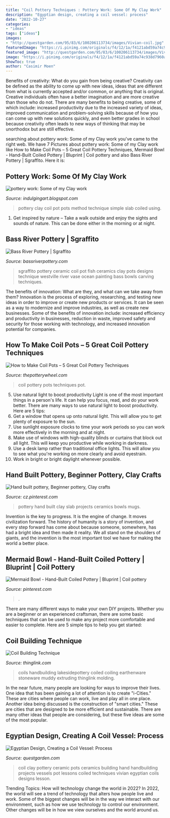 ```yaml
---
title: "Coil Pottery Techniques : Pottery Work: Some Of My Clay Work"
description: "Egyptian design, creating a coil vessel: process"
date: "2022-10-27"
categories:
- "ideas"
tags: ["ideas"]
images:
- "http://questgarden.com/95/83/6/100206113734/images/Vivian-coil.jpg"
featuredImage: "https://i.pinimg.com/originals/f4/12/1a/f4121abd59a74c938d7960aa702dccec.jpg"
featured_image: "http://questgarden.com/95/83/6/100206113734/images/Vivian-coil.jpg"
image: "https://i.pinimg.com/originals/f4/12/1a/f4121abd59a74c938d7960aa702dccec.jpg"
ShowToc: true
author: "Casimir Moen"
---
```



Benefits of creativity: What do you gain from being creative?
Creativity can be defined as the ability to come up with new ideas, ideas that are different from what is currently accepted and/or common, or anything that is original. Creative individuals often have a better imagination and are more creative than those who do not. There are many benefits to being creative, some of which include: increased productivity due to the increased variety of ideas, improved communication and problem-solving skills because of how you can come up with new solutions quickly, and even better grades in school because creativity often leads to new ways of thinking that may be unorthodox but are still effective.

	

		
searching about pottery work: Some of my Clay work you've came to the right web. We have 7 Pictures about pottery work: Some of my Clay work like How to Make Coil Pots – 5 Great Coil Pottery Techniques, Mermaid Bowl - Hand-Built Coiled Pottery | Bluprint | Coil pottery and also Bass River Pottery | Sgraffito. Here it is:
		
    
## Pottery Work: Some Of My Clay Work

<img loading=lazy src="https://4.bp.blogspot.com/-O16RGR7su_0/Uq7pXJb9WaI/AAAAAAAAADo/ofeWyPGYcN0/s1600/IMG_2285.JPG" onerror="this.onerror=null;this.src='https://tse4.mm.bing.net/th?id=OIP.yrlUmwc_KsLXorW_KwBuJAHaJ4&amp;pid=15.1';" alt="pottery work: Some of my Clay work">

_Source: indulgingart.blogspot.com_

>pottery clay coil pot pots method technique simple slab coiled using. 

	

1. Get inspired by nature – Take a walk outside and enjoy the sights and sounds of nature. This can be done either in the morning or at night.

    
## Bass River Pottery | Sgraffito

<img loading=lazy src="http://bassriverpottery.com/images/gallery/img11.jpg" onerror="this.onerror=null;this.src='https://tse2.mm.bing.net/th?id=OIP._KN4844K4rTsZ07NW10QJAAAAA&amp;pid=15.1';" alt="Bass River Pottery | Sgraffito">

_Source: bassriverpottery.com_

>sgraffito pottery ceramic coil pot fish ceramics clay pots designs technique westville river vase ocean painting bass bowls carving techniques. 

	

The benefits of innovation: What are they, and what can we take away from them?
Innovation is the process of exploring, researching, and testing new ideas in order to improve or create new products or services. It can be seen as a way to modernize and improve industries, as well as create new businesses. Some of the benefits of innovation include: increased efficiency and productivity in businesses, reduction in waste, improved safety and security for those working with technology, and increased innovation potential for companies.

    
## How To Make Coil Pots – 5 Great Coil Pottery Techniques

<img loading=lazy src="https://thepotterywheel.com/wp-content/uploads/2020/09/coil-pottery-techniques-8.jpg" onerror="this.onerror=null;this.src='https://tse4.mm.bing.net/th?id=OIP.uoVGRmq5ZyhNee50DN_YyQAAAA&amp;pid=15.1';" alt="How to Make Coil Pots – 5 Great Coil Pottery Techniques">

_Source: thepotterywheel.com_

>coil pottery pots techniques pot. 

	

5) Use natural light to boost productivity
Light is one of the most important things in a person's life. It can help you focus, read, and do your work better. There are many ways to use natural light to boost productivity. Here are 5 tips:
1) Get a window that opens up onto natural light. This will allow you to get plenty of exposure to the sun.
2) Use sunlight exposure clocks to time your work periods so you can work more effectively in the morning and at night.
3) Make use of windows with high-quality blinds or curtains that block out all light. This will keep you productive while working in darkness.
4) Use a desk lamp rather than traditional office lights. This will allow you to see what you're working on more clearly and avoid eyestrain.
5) Work in bright or bright daylight whenever possible.

    
## Hand Built Pottery, Beginner Pottery, Clay Crafts

<img loading=lazy src="https://i.pinimg.com/originals/f4/12/1a/f4121abd59a74c938d7960aa702dccec.jpg" onerror="this.onerror=null;this.src='https://tse1.mm.bing.net/th?id=OIP.pot_KqqwaOfPwIMt9ePwYAHaFj&amp;pid=15.1';" alt="Hand built pottery, Beginner pottery, Clay crafts">

_Source: cz.pinterest.com_

>pottery hand built clay slab projects ceramics bowls mugs. 

	

Invention is the key to progress. It is the engine of change. It moves civilization forward. The history of humanity is a story of invention, and every step forward has come about because someone, somewhere, has had a bright idea and then made it reality. We all stand on the shoulders of giants, and the invention is the most important tool we have for making the world a better place.

    
## Mermaid Bowl - Hand-Built Coiled Pottery | Bluprint | Coil Pottery

<img loading=lazy src="https://i.pinimg.com/736x/95/78/3a/95783a21cf41d70e4c2a5867ad092442.jpg" onerror="this.onerror=null;this.src='https://tse2.mm.bing.net/th?id=OIP.zrMK1U2us7Tf925zpQrrIAHaFw&amp;pid=15.1';" alt="Mermaid Bowl - Hand-Built Coiled Pottery | Bluprint | Coil pottery">

_Source: pinterest.com_

>. 

	

There are many different ways to make your own DIY projects. Whether you are a beginner or an experienced craftsman, there are some basic techniques that can be used to make any project more comfortable and easier to complete. Here are 5 simple tips to help you get started:

    
## Coil Building Technique

<img loading=lazy src="http://cdn.thinglink.me/api/image/538445561850757122/1024/10/scaletowidth/0/0/1/1/false/true?wait=true" onerror="this.onerror=null;this.src='https://tse1.mm.bing.net/th?id=OIP.u6qvjAiWPdubBEePYsUcdAHaGC&amp;pid=15.1';" alt="Coil Building Technique">

_Source: thinglink.com_

>coils handbuilding lakesidepottery coiled coiling earthenware stoneware muddy extruding thinglink molding. 

	

In the near future, many people are looking for ways to improve their lives. One idea that has been gaining a lot of attention is to create "i-Cities." These are cities where people can work, live and play all in one place. Another idea being discussed is the construction of "smart cities." These are cities that are designed to be more efficient and sustainable. There are many other ideas that people are considering, but these five ideas are some of the most popular.

    
## Egyptian Design, Creating A Coil Vessel: Process

<img loading=lazy src="http://questgarden.com/95/83/6/100206113734/images/Vivian-coil.jpg" onerror="this.onerror=null;this.src='https://tse1.mm.bing.net/th?id=OIP.bVYrxkvrXJ7AHal4EA_FswHaKY&amp;pid=15.1';" alt="Egyptian Design, Creating a Coil Vessel: Process">

_Source: questgarden.com_

>coil clay pottery ceramic pots ceramics building hand handbuilding projects vessels pot lessons coiled techniques vivian egyptian coils designs lesson. 

	

Trending Topics: How will technology change the world in 2022?
In 2022, the world will see a trend of technology that alters how people live and work. Some of the biggest changes will be in the way we interact with our environment, such as how we use technology to control our environment. Other changes will be in how we view ourselves and the world around us.


